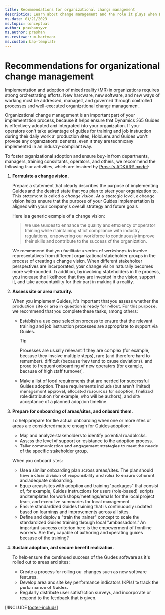 ```yaml
---
title: Recommendations for organizational change management
description: Learn about change management and the role it plays when Dynamics 365 Guides is implemented in a regulated industry.
ms.date: 03/21/2023
ms.topic: conceptual
author: prashantyvr
ms.author: prashan
ms-reviewer: m-hartmann
ms.custom: bap-template
---
```


# Recommendations for organizational change management

Implementation and adoption of mixed reality (MR) in organizations requires strong orchestrating efforts. New hardware, new software, and new ways of working must be addressed, managed, and governed through controlled processes and well-executed organizational change management.

Organizational change management is an important part of your implementation process, because it helps ensure that Dynamics 365 Guides is effectively adopted and integrated into your organization. If your operators don't take advantage of guides for training and job instruction during their daily work at production sites, HoloLens and Guides won't provide any organizational benefits, even if they are technically implemented in an industry-compliant way.

To foster organizational adoption and ensure buy-in from departments, managers, training consultants, operators, and others, we recommend the following four activities, which are inspired by [Prosci's ADKAR® model](https://www.prosci.com/methodology/adkar):

1. **Formulate a change vision.**

    Prepare a statement that clearly describes the purpose of implementing Guides and the desired state that you plan to steer your organization to. This statement is called a *change vision*. At a strategic level, a change vision helps ensure that the purpose of your Guides implementation is aligned with your company's overall strategy and future goals.

    Here is a generic example of a change vision:

    > We use Guides to enhance the quality and efficiency of operator training while maintaining strict compliance with industry regulations, empowering our workforce to continuously improve their skills and contribute to the success of the organization.

    We recommend that you facilitate a series of workshops to involve representatives from different organizational stakeholder groups in the process of creating a change vision. When different stakeholder perspectives are incorporated, your change vision naturally becomes more well-rounded. In addition, by involving stakeholders in the process, you increase the likelihood that they are invested in the vision, support it, and take accountability for their part in making it a reality.

1. **Assess site or area maturity.**

    When you implement Guides, it's important that you assess whether the production site or area in question is ready for rollout. For this purpose, we recommend that you complete these tasks, among others:

    - Establish a use case selection process to ensure that the relevant training and job instruction processes are appropriate to support via Guides.

        > [!TIP]
        > Processes are usually relevant if they are complex (for example, because they involve multiple steps), rare (and therefore hard to remember), difficult (because they tend to cause deviations), and prone to frequent onboarding of new operators (for example, because of high staff turnover).

    - Make a list of local requirements that are needed for successful Guides adoption. These requirements include (but aren't limited) management approval, allocated resources for adoption, finalized role distribution (for example, who will be authors), and site acceptance of a planned adoption timeline.

1. **Prepare for onboarding of areas/sites, and onboard them.**

    To help prepare for the actual onboarding when one or more sites or areas are considered mature enough for Guides adoption:

    - Map and analyze stakeholders to identify potential roadblocks.
    - Assess the level of support or resistance to the adoption process.
    - Tailor communication and engagement strategies to meet the needs of the specific stakeholder group.

    When you onboard sites:

    - Use a similar onboarding plan across areas/sites. The plan should have a clear division of responsibility and roles to ensure coherent and adequate onboarding.
    - Equip areas/sites with adoption and training "packages" that consist of, for example, Guides instructions for users (role-based), scripts and templates for workshops/meetings/emails for the local project team, and executive summaries for local management.
    - Ensure standardized Guides training that is continuously updated based on learnings and improvements across all sites.
    - Define and deploy a "train the trainer" concept to scale the standardized Guides training through local "ambassadors." An important success criterion here is the empowerment of frontline workers. Are they capable of authoring and operating guides because of the training?

1. **Sustain adoption, and secure benefit realization.**

    To help ensure the continued success of the Guides software as it's rolled out to areas and sites:

    - Create a process for rolling out changes such as new software features.
    - Develop area and site key performance indicators (KPIs) to track the performance of Guides.
    - Regularly distribute user satisfaction surveys, and incorporate or respond to the feedback that is given.

[!INCLUDE [footer-include](../../includes/footer-banner.md)]
